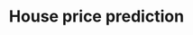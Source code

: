 ---
title: House price prediction
emoji: 💊
colorFrom: yellow
colorTo: red
sdk: gradio
sdk_version: 4.22.0
app_file: housing_app.py
pinned: false
license: apache-2.0
---